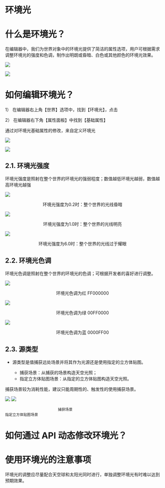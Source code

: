 # 环境光

# 什么是环境光？

在编辑器中，我们为世界对象中的环境光提供了简洁的属性选项，用户可根据需求调整环境光的强度和色调，制作出明朗或昏暗、白色或其他颜色的环境光效果。

![](static/boxcnr5oFqcseRIKaf1OqhGiiZg.png)

![](static/boxcnfSyvbtkg557F2phSGUqMXf.png)

# 如何编辑环境光？

1） 在编辑器右上角【世界】选项中，找到【环境光】，点击

2） 在编辑器右下角【属性面板】中找到【基础属性】

通过对环境光基础属性的修改，来自定义环境光

![](static/boxcneK5flKIoCdEejVcuWRRgsP.png)

![](static/boxcnqGGIBMaYODiCwFQRvzFRvh.png)

## 2.1. 环境光强度

环境光强度是照射在整个世界的环境光的强弱程度；数值越低环境光越弱，数值越高环境光越强

![](static/boxcnQd5oHe3ZVO2M2OiF4afsEb.png)

<div style="text-align: center">环境光强度为0.2时：整个世界的光线昏暗</div>

![](static/boxcnfCUxIGrFgD1q10xtp75v4e.png)

<div style="text-align: center">环境光强度为1.0时：整个世界的光线明亮</div>

<div style="text-align: center"></div>

![](static/boxcnTKgP9yaU8FXdpkYOHOdV5d.png)

<div style="text-align: center">环境光强度为6.0时：整个世界的光线过于耀眼</div>

## 2.2. 环境光色调

环境光色调是照射在整个世界的环境光的色调；可根据开发者的喜好进行调整。

![](static/boxcn0GnDJ5L2BzhRh4XuJ9M2if.png)

<div style="text-align: center">环境光色调为红 FF000000</div>

![](static/boxcn2J8VnxHGjMHKmIhcA6lnTe.png)

<div style="text-align: center">环境光色调为绿 00FF0000</div>

<div style="text-align: center"></div>

![](static/boxcn5qCeuMZ2z8ekhcq1Emoqnc.png)

<div style="text-align: center">环境光色调为蓝 0000FF00</div>

## 2.3. 源类型

- 源类型是值捕获远处场景并将其作为光源还是使用指定的立方体贴图。

  - 捕获场景：从捕获的场景构造天空光照；
  - 指定立方体贴图场景：从指定的立方体贴图构造天空光照。

捕获场景较为消耗性能，建议只能周期性的、触发性的使用捕获场景。

![](static/boxcnIGppjuTY3S6p85eV92Wbxd.png)
![](static/boxcn8wzwLBgydfNLRCD3lnHLCd.png)

```
                        捕获场景                                                       指定立方体贴图场景
```

# 如何通过 API 动态修改环境光？

# 使用环境光的注意事项

环境光的调整应尽量配合天空球和太阳光同时进行，单独调整环境光有时难以达到预期效果。
